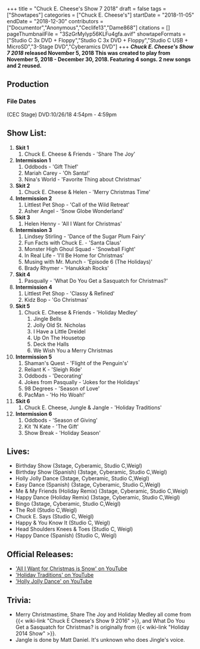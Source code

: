 +++
title = "Chuck E. Cheese's Show 7 2018"
draft = false
tags = ["Showtapes"]
categories = ["Chuck E. Cheese's"]
startDate = "2018-11-05"
endDate = "2018-12-30"
contributors = ["Documentor","Anonymous","Ceclife13","Dame868"]
citations = []
pageThumbnailFile = "3SzGrMylyp56KLFu4gfa.avif"
showtapeFormats = ["Studio C 3x DVD + Floppy","Studio C 3x DVD + Floppy","Studio C USB + MicroSD","3-Stage DVD","Cyberamics DVD"]
+++
***Chuck E. Cheese's Show 7 2018* released November 5, 2018
This was created to play from November 5, 2018 - December 30, 2018. Featuring 4 songs. 2 new songs and 2 reused.**

## Production

### File Dates

(CEC Stage) DVD:10/26/18 4:54pm - 4:59pm

## Show List:

1.  **Skit 1**
    1.  Chuck E. Cheese & Friends - 'Share The Joy'
2.  **Intermission 1**
    1.  Oddbods - 'Gift Thief'
    2.  Mariah Carey - 'Oh Santa!'
    3.  Nina's World - 'Favorite Thing about Christmas'
3.  **Skit 2**
    1.  Chuck E. Cheese & Helen - 'Merry Christmas Time'
4.  **Intermission 2**
    1.  Littlest Pet Shop - 'Call of the Wild Retreat'
    2.  Asher Angel - 'Snow Globe Wonderland'
5.  **Skit 3**
    1.  Helen Henny - 'All I Want for Christmas'
6.  **Intermission 3**
    1.  Lindsey Stirling - 'Dance of the Sugar Plum Fairy'
    2.  Fun Facts with Chuck E. - 'Santa Claus'
    3.  Monster High Ghoul Squad - 'Snowball Fight'
    4.  In Real Life - 'I'll Be Home for Christmas'
    5.  Musing with Mr. Munch - 'Episode 6 (The Holidays)'
    6.  Brady Rhymer - 'Hanukkah Rocks'
7.  **Skit 4**
    1.  Pasqually - 'What Do You Get a Sasquatch for Christmas?'
8.  **Intermission 4**
    1.  Littlest Pet Shop - 'Classy & Refined'
    2.  Kidz Bop - 'Go Christmas'
9.  **Skit 5**
    1.  Chuck E. Cheese & Friends - 'Holiday Medley'
        1.  Jingle Bells
        2.  Jolly Old St. Nicholas
        3.  I Have a Little Dreidel
        4.  Up On The Housetop
        5.  Deck the Halls
        6.  We Wish You a Merry Christmas
10. **Intermission 5**
    1.  Shaman's Quest - 'Flight of the Penguin's'
    2.  Reliant K - 'Sleigh Ride'
    3.  Oddbods - 'Decorating'
    4.  Jokes from Pasqually - 'Jokes for the Holidays'
    5.  98 Degrees - 'Season of Love'
    6.  PacMan - 'Ho Ho Woah!'
11. **Skit 6**
    1.  Chuck E. Cheese, Jungle & Jangle - 'Holiday Traditions'
12. **Intermission 6**
    1.  Oddbods - 'Season of Giving'
    2.  Kit 'N Kate - 'The Gift'
    3.  Show Break - 'Holiday Season'

## Lives:

- Birthday Show (3stage, Cyberamic, Studio C,Weigl)
- Birthday Show (Spanish) (3stage, Cyberamic, Studio C,Weigl)
- Holly Jolly Dance (3stage, Cyberamic, Studio C,Weigl)
- Easy Dance (Spanish) (3stage, Cyberamic, Studio C,Weigl)
- Me & My Friends (Holiday Remix) (3stage, Cyberamic, Studio C,Weigl)
- Happy Dance (Holiday Remix) (3stage, Cyberamic, Studio C,Weigl)
- Bingo (3stage, Cyberamic, Studio C,Weigl)
- The Roll (Studio C,Weigl)
- Chuck E. Says (Studio C, Weigl)
- Happy & You Know It (Studio C, Weigl)
- Head Shoulders Knees & Toes (Studio C, Weigl)
- Happy Dance (Spanish) (Studio C, Weigl)

## Official Releases:

- ['All I Want for Christmas is Snow' on YouTube](https://www.youtube.com/watch?v=z16oHQuv0Ko)
- ['Holiday Traditions' on YouTube](https://www.youtube.com/watch?v=GWWVhCUFHyw)
- ['Holly Jolly Dance' on YouTube](https://www.youtube.com/watch?v=jMruMSvharA)

## Trivia:

- Merry Christmastime, Share The Joy and Holiday Medley all come from {{< wiki-link "Chuck E Cheese's Show 9 2016" >}}, and What Do You Get a Sasquatch for Christmas? is originally from {{< wiki-link "Holiday 2014 Show" >}}.
- Jangle is done by Matt Daniel. It's unknown who does Jingle's voice.
